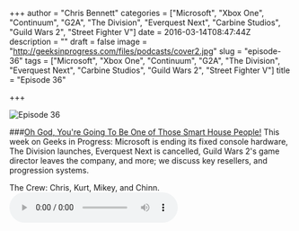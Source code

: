 +++
author = "Chris Bennett"
categories = ["Microsoft", "Xbox One", "Continuum", "G2A", "The Division", "Everquest Next", "Carbine Studios", "Guild Wars 2", "Street Fighter V"]
date = 2016-03-14T08:47:44Z
description = ""
draft = false
image = "http://geeksinprogress.com/files/podcasts/cover2.jpg"
slug = "episode-36"
tags = ["Microsoft", "Xbox One", "Continuum", "G2A", "The Division", "Everquest Next", "Carbine Studios", "Guild Wars 2", "Street Fighter V"]
title = "Episode 36"

+++

![Episode 36](http://geeksinprogress.com/files/podcasts/covers/s01e36_cover.jpg)

###[Oh God, You're Going To Be One of Those Smart House People!](http://files.podcast.geeksinprogress.com/files/podcasts/1/s01e36_SmartHousePeople.mp3)
This week on Geeks in Progress: Microsoft is ending its fixed console hardware, The Division launches, Everquest Next is cancelled, Guild Wars 2's game director leaves the company, and more; we discuss key resellers, and progression systems.

The Crew: Chris, Kurt, Mikey, and Chinn.
<audio controls>
  <source src="http://files.podcast.geeksinprogress.com/files/podcasts/1/s01e36_SmartHousePeople.mp3" 	type="audio/mpeg">
</audio>